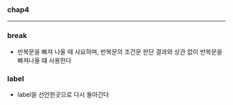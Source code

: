 ### chap4 
***

### break
- 반복문을 빠져 나올 때 사요하며, 반복문의 조건문 판단 결과와 상관 없이 반복문을 빠져나올 떄 사용한다

### label
- label을 선언한곳으로 다시 돌아간다

